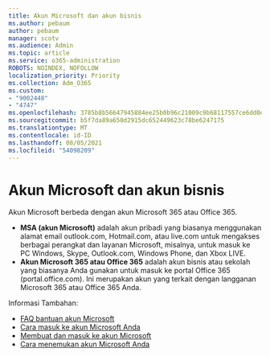 ```yaml
---
title: Akun Microsoft dan akun bisnis
ms.author: pebaum
author: pebaum
manager: scotv
ms.audience: Admin
ms.topic: article
ms.service: o365-administration
ROBOTS: NOINDEX, NOFOLLOW
localization_priority: Priority
ms.collection: Adm_O365
ms.custom:
- "9002448"
- "4747"
ms.openlocfilehash: 3785b8b56647945884ee25b0b96c21009c9b68117557ce6dd0d049b9d2eeb9eb
ms.sourcegitcommit: b5f7da89a650d2915dc652449623c78be6247175
ms.translationtype: MT
ms.contentlocale: id-ID
ms.lasthandoff: 08/05/2021
ms.locfileid: "54098209"
---
```

# <a name="microsoft-and-business-accounts"></a>Akun Microsoft dan akun bisnis

Akun Microsoft berbeda dengan akun Microsoft 365 atau Office 365.

- **MSA (akun Microsoft)** adalah akun pribadi yang biasanya menggunakan alamat email outlook.com, Hotmail.com, atau live.com untuk mengakses berbagai perangkat dan layanan Microsoft, misalnya, untuk masuk ke PC Windows, Skype, Outlook.com, Windows Phone, dan Xbox LIVE.
- **Akun Microsoft 365 atau Office 365** adalah akun bisnis atau sekolah yang biasanya Anda gunakan untuk masuk ke portal Office 365 (portal.office.com). Ini merupakan akun yang terkait dengan langganan Microsoft 365 atau Office 365 Anda.

Informasi Tambahan:

- [FAQ bantuan akun Microsoft](https://support.microsoft.com/hub/4294457/microsoft-account-help) 
- [Cara masuk ke akun Microsoft Anda](https://support.microsoft.com/help/4028195/microsoft-account-how-to-sign-in)
- [Membuat dan masuk ke akun Microsoft](https://account.microsoft.com/account)
- [Cara menemukan akun Microsoft Anda](https://support.microsoft.com/help/13811/microsoft-account-how-to-find)
